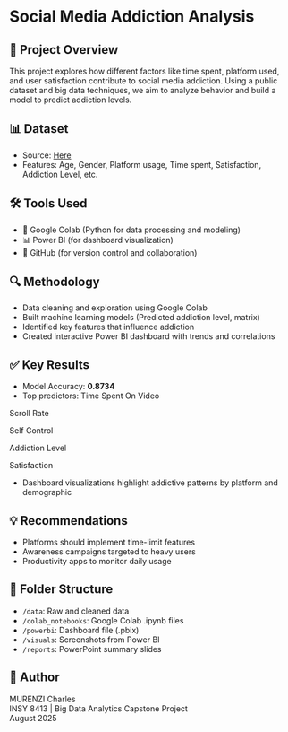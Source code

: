 # Social Media Addiction Analysis

## 📌 Project Overview
This project explores how different factors like time spent, platform used, and user satisfaction contribute to social media addiction. Using a public dataset and big data techniques, we aim to analyze behavior and build a model to predict addiction levels.

## 📊 Dataset
- Source: [Here](https://github.com/haneesha-thasni/Time-wasters-on-social-media-Analysis/blob/main/Time-Wasters%20on%20Social%20Media.csv)
- Features: Age, Gender, Platform usage, Time spent, Satisfaction, Addiction Level, etc.

## 🛠️ Tools Used
- 📒 Google Colab (Python for data processing and modeling)
- 📊 Power BI (for dashboard visualization)
- 📁 GitHub (for version control and collaboration)

## 🔍 Methodology
- Data cleaning and exploration using Google Colab
- Built machine learning models (Predicted addiction level, matrix)
- Identified key features that influence addiction
- Created interactive Power BI dashboard with trends and correlations

## ✅ Key Results
- Model Accuracy: **0.8734**
- Top predictors: Time Spent On Video

Scroll Rate

Self Control

Addiction Level

Satisfaction
- Dashboard visualizations highlight addictive patterns by platform and demographic

## 💡 Recommendations
- Platforms should implement time-limit features
- Awareness campaigns targeted to heavy users
- Productivity apps to monitor daily usage

## 📁 Folder Structure
- `/data`: Raw and cleaned data
- `/colab_notebooks`: Google Colab .ipynb files
- `/powerbi`: Dashboard file (.pbix)
- `/visuals`: Screenshots from Power BI
- `/reports`: PowerPoint summary slides

## 👤 Author
MURENZI Charles  
INSY 8413 | Big Data Analytics Capstone Project  
August 2025
